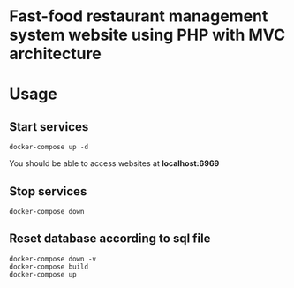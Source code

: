 # Fast-food restaurant management system website using PHP with MVC architecture

# Usage

## Start services
```
docker-compose up -d
```
You should be able to access websites at **localhost:6969**

## Stop services
```
docker-compose down
```

## Reset database according to sql file
```
docker-compose down -v
docker-compose build
docker-compose up
```